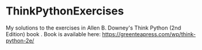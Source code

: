 # ThinkPythonExercises
My solutions to the exercises in Allen B. Downey's Think Python (2nd Edition) book . Book is available here:  https://greenteapress.com/wp/think-python-2e/
